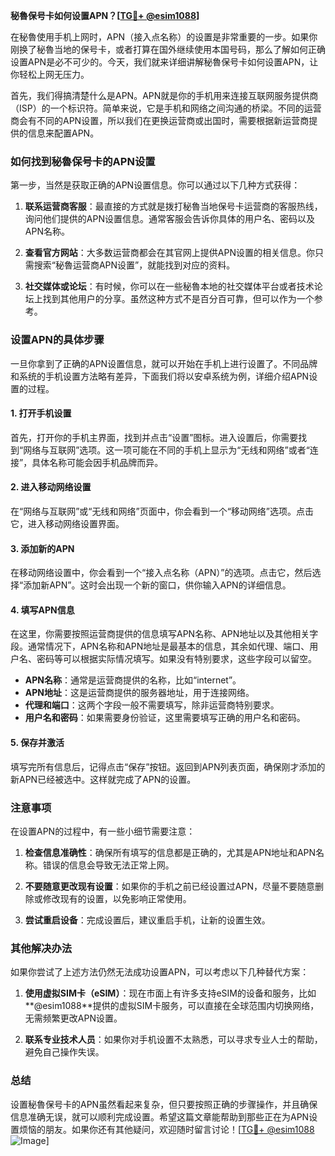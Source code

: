 **秘魯保号卡如何设置APN？[[TG💪+ @esim1088](https://t.me/s/esim1088)]**

在秘魯使用手机上网时，APN（接入点名称）的设置是非常重要的一步。如果你刚换了秘魯当地的保号卡，或者打算在国外继续使用本国号码，那么了解如何正确设置APN是必不可少的。今天，我们就来详细讲解秘魯保号卡如何设置APN，让你轻松上网无压力。

首先，我们得搞清楚什么是APN。APN就是你的手机用来连接互联网服务提供商（ISP）的一个标识符。简单来说，它是手机和网络之间沟通的桥梁。不同的运营商会有不同的APN设置，所以我们在更换运营商或出国时，需要根据新运营商提供的信息来配置APN。

### 如何找到秘魯保号卡的APN设置

第一步，当然是获取正确的APN设置信息。你可以通过以下几种方式获得：

1. **联系运营商客服**：最直接的方式就是拨打秘魯当地保号卡运营商的客服热线，询问他们提供的APN设置信息。通常客服会告诉你具体的用户名、密码以及APN名称。
   
2. **查看官方网站**：大多数运营商都会在其官网上提供APN设置的相关信息。你只需搜索“秘魯运营商APN设置”，就能找到对应的资料。

3. **社交媒体或论坛**：有时候，你可以在一些秘魯本地的社交媒体平台或者技术论坛上找到其他用户的分享。虽然这种方式不是百分百可靠，但可以作为一个参考。

### 设置APN的具体步骤

一旦你拿到了正确的APN设置信息，就可以开始在手机上进行设置了。不同品牌和系统的手机设置方法略有差异，下面我们将以安卓系统为例，详细介绍APN设置的过程。

#### 1. 打开手机设置

首先，打开你的手机主界面，找到并点击“设置”图标。进入设置后，你需要找到“网络与互联网”选项。这一项可能在不同的手机上显示为“无线和网络”或者“连接”，具体名称可能会因手机品牌而异。

#### 2. 进入移动网络设置

在“网络与互联网”或“无线和网络”页面中，你会看到一个“移动网络”选项。点击它，进入移动网络设置界面。

#### 3. 添加新的APN

在移动网络设置中，你会看到一个“接入点名称（APN）”的选项。点击它，然后选择“添加新APN”。这时会出现一个新的窗口，供你输入APN的详细信息。

#### 4. 填写APN信息

在这里，你需要按照运营商提供的信息填写APN名称、APN地址以及其他相关字段。通常情况下，APN名称和APN地址是最基本的信息，其余如代理、端口、用户名、密码等可以根据实际情况填写。如果没有特别要求，这些字段可以留空。

- **APN名称**：通常是运营商提供的名称，比如“internet”。
- **APN地址**：这是运营商提供的服务器地址，用于连接网络。
- **代理和端口**：这两个字段一般不需要填写，除非运营商特别要求。
- **用户名和密码**：如果需要身份验证，这里需要填写正确的用户名和密码。

#### 5. 保存并激活

填写完所有信息后，记得点击“保存”按钮。返回到APN列表页面，确保刚才添加的新APN已经被选中。这样就完成了APN的设置。

### 注意事项

在设置APN的过程中，有一些小细节需要注意：

1. **检查信息准确性**：确保所有填写的信息都是正确的，尤其是APN地址和APN名称。错误的信息会导致无法正常上网。

2. **不要随意更改现有设置**：如果你的手机之前已经设置过APN，尽量不要随意删除或修改现有的设置，以免影响正常使用。

3. **尝试重启设备**：完成设置后，建议重启手机，让新的设置生效。

### 其他解决办法

如果你尝试了上述方法仍然无法成功设置APN，可以考虑以下几种替代方案：

1. **使用虚拟SIM卡（eSIM）**：现在市面上有许多支持eSIM的设备和服务，比如**@esim1088**提供的虚拟SIM卡服务，可以直接在全球范围内切换网络，无需频繁更改APN设置。

2. **联系专业技术人员**：如果你对手机设置不太熟悉，可以寻求专业人士的帮助，避免自己操作失误。

### 总结

设置秘魯保号卡的APN虽然看起来复杂，但只要按照正确的步骤操作，并且确保信息准确无误，就可以顺利完成设置。希望这篇文章能帮助到那些正在为APN设置烦恼的朋友。如果你还有其他疑问，欢迎随时留言讨论！[[TG💪+ @esim1088](https://t.me/s/esim1088) ![Image](https://i.postimg.cc/4NQfJmqS/Snipaste-2025-05-13-00-14-12.png)]